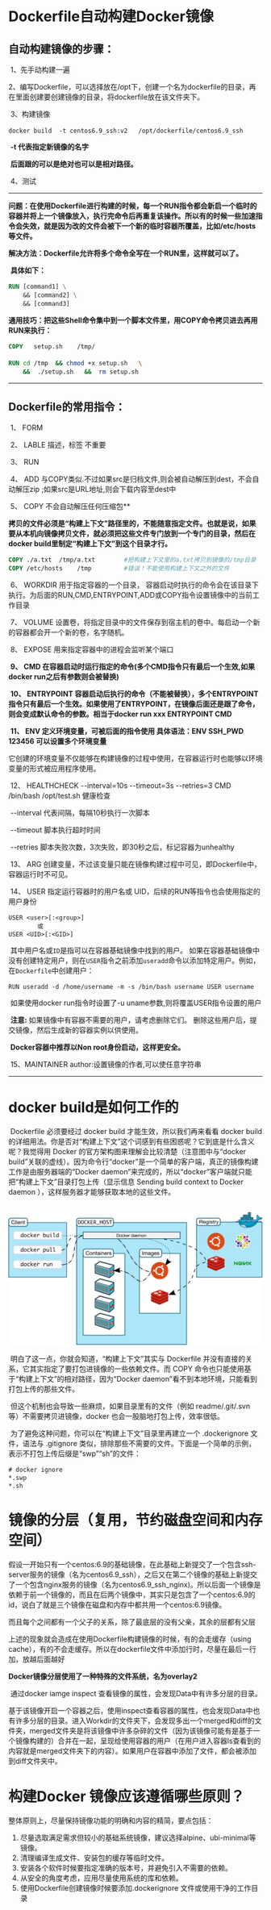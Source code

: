 # Dockerfile自动构建Docker镜像

## 自动构建镜像的步骤：

​	1、先手动构建一遍

​	2、编写Dockerfile，可以选择放在/opt下，创建一个名为dockerfile的目录，再在里面创建要创建镜像的目录，将dockerfile放在该文件夹下。

​	3、构建镜像

​		`docker build  -t centos6.9_ssh:v2   /opt/dockerfile/centos6.9_ssh`    

​		**-t 代表指定新镜像的名字**

​		**后面跟的可以是绝对也可以是相对路径。**

​	4、测试

------

​	**问题：在使用Dockerfile进行构建的时候，每一个RUN指令都会新启一个临时的容器并将上一个镜像放入，执行完命令后再重复该操作。所以有的时候一些加速指令会失效，就是因为改的文件会被下一个新的临时容器所覆盖，比如/etc/hosts等文件。**

​	**解决方法：Dockerfile允许将多个命令全写在一个RUN里，这样就可以了。**

​	**具体如下：**

```dockerfile
RUN	[command1] \
	&& [command2] \
	&& [command3]
```

**通用技巧：把这些Shell命令集中到一个脚本文件里，用COPY命令拷贝进去再用RUN来执行：**

```dockerfile
COPY   setup.sh    /tmp/

RUN cd /tmp  && chmod +x setup.sh   \
    &&  ./setup.sh   &&  rm setup.sh
```



------

## Dockerfile的常用指令：

​	1、	FORM

​	2、	LABLE    描述，标签    不重要

​	3、	RUN

​	4、	ADD    与COPY类似.不过如果src是归档文件,则会被自动解压到dest，不会自动解压zip  ;如果src是URL地址,则会下载内容至dest中

​	5、	COPY   不会自动解压任何压缩包**

​		**拷贝的文件必须是“构建上下文”路径里的，不能随意指定文件。也就是说，如果要从本机向镜像拷贝文件，就必须把这些文件专门放到一个专门的目录，然后在 docker build里制定“构建上下文”到这个目录才行。**

```dockerfile
COPY ./a.txt  /tmp/a.txt 		#把构建上下文里的a.txt拷贝到镜像的/tmp目录
COPY /etc/hosts    /tmp		    #错误！不能使用构建上下文之外的文件
```

​	6、	WORKDIR   用于指定容器的一个目录， 容器启动时执行的命令会在该目录下执行。为后面的RUN,CMD,ENTRYPOINT,ADD或COPY指令设置镜像中的当前工作目录

​	7、	VOLUME   设置卷，将指定目录中的文件保存到宿主机的卷中。每启动一个新的容器都会开一个新的卷，名字随机。

​	8、	EXPOSE  用来指定容器中的进程会监听某个端口

​	**9、	CMD      在容器启动时运行指定的命令(多个CMD指令只有最后一个生效,如果docker run之后有参数则会被替换)**

​	**10、	ENTRYPOINT  容器启动后执行的命令（不能被替换），多个ENTRYPOINT指令只有最后一个生效。如果使用了ENTRYPOINT，在镜像后面还是跟了命令，则会变成默认命令的参数。相当于docker run xxx ENTRYPOINT CMD**

​	**11、	ENV   定义环境变量，可被后面的指令使用    具体语法：ENV SSH_PWD 123456 可以设置多个环境变量**

​			它创建的环境变量不仅能够在构建镜像的过程中使用，在容器运行时也能够以环境变量的形式被应用程序使用。

​	12、	HEALTHCHECK --interval=10s --timeout=3s --retries=3 CMD /bin/bash /opt/test.sh  健康检查

​			--interval 代表间隔，每隔10秒执行一次脚本

​			--timeout 脚本执行超时时间

​			--retries 脚本失败次数，3次失败，即30秒之后，标记容器为unhealthy

​	13、	ARG   创建变量，不过该变量只能在镜像构建过程中可见，即Dockerfile中，容器运行时不可见。

​	14、	USER 	指定运行容器时的用户名或 UID，后续的RUN等指令也会使用指定的用户身份

	USER <user>[:<group>] 
			或
	USER <UID>[:<GID>]

​		其中用户名或`ID`是指可以在容器基础镜像中找到的用户。 如果在容器基础镜像中没有创建特定用户，则在`USER`指令之前添加`useradd`命令以添加特定用户。例如，在`Dockerfile`中创建用户：

```
RUN useradd -d /home/username -m -s /bin/bash username USER username
```

​		如果使用docker run指令时设置了-u uname参数,则将覆盖USER指令设置的用户

​		**注意:** 如果镜像中有容器不需要的用户，请考虑删除它们。
 		删除这些用户后，提交镜像，然后生成新的容器实例以供使用。

​		**Docker容器中推荐以Non root身份启动，这样更安全。**

​	15、MAINTAINER author:设置镜像的作者,可以使任意字符串



------



# docker build是如何工作的

​	Dockerfile 必须要经过 docker build 才能生效，所以我们再来看看 docker build 的详细用法。你是否对“构建上下文”这个词感到有些困惑呢？它到底是什么含义呢？我觉得用 Docker 的官方架构图来理解会比较清楚（注意图中与“docker build”关联的虚线）。因为命令行“docker”是一个简单的客户端，真正的镜像构建工作是由服务器端的“Docker daemon”来完成的，所以“docker”客户端就只能把“构建上下文”目录打包上传（显示信息 Sending build context to Docker daemon ），这样服务器才能够获取本地的这些文件。

​	<img src="../img/docker_arch.svg" style="zoom:80%;" />

​	明白了这一点，你就会知道，“构建上下文”其实与 Dockerfile 并没有直接的关系，它其实指定了要打包进镜像的一些依赖文件。而 COPY 命令也只能使用基于“构建上下文”的相对路径，因为“Docker daemon”看不到本地环境，只能看到打包上传的那些文件。

​	但这个机制也会导致一些麻烦，如果目录里有的文件（例如 readme/.git/.svn 等）不需要拷贝进镜像，docker 也会一股脑地打包上传，效率很低。

​	为了避免这种问题，你可以在“构建上下文”目录里再建立一个 .dockerignore 文件，语法与 .gitignore 类似，排除那些不需要的文件。下面是一个简单的示例，表示不打包上传后缀是“swp”“sh”的文件：

```
# docker ignore
*.swp
*.sh
```





# 镜像的分层（复用，节约磁盘空间和内存空间）

​	假设一开始只有一个centos:6.9的基础镜像，在此基础上新提交了一个包含ssh-server服务的镜像（名为centos6.9_ssh），之后又在第二个镜像的基础上新提交了一个包含nginx服务的镜像（名为centos6.9_ssh_nginx)。所以后面一个镜像是依赖于前一个镜像的，而且在后两个镜像中，其实只是包含了一个centos:6.9的id，说白了就是三个镜像在磁盘和内存中都共用一个centos:6.9镜像。

​	而且每个之间都有一个父子的关系，除了最底层的没有父亲，其余的层都有父层

​	上述的现象就会造成在使用Dockerfile构建镜像的时候，有的会走缓存（using cache），有的不会走缓存。所以在dockerfile文件中添加行时，尽量在最后一行加，放越后面越好

​	**Docker镜像分层使用了一种特殊的文件系统，名为overlay2**

​	通过docker iamge inspect 查看镜像的属性，会发现Data中有许多分层的目录。

​	基于该镜像开启一个容器之后，使用inspect查看容器的属性，也会发现Data中也有许多分层的目录。进入Workdir的文件夹下，会发现多出一个merged和diff的文件夹，merged文件夹是将该镜像中许多杂碎的文件（因为该镜像可能有是基于一个镜像构建的）合并在一起，呈现给使用容器的用户（在用户进入容器ls查看到的内容就是merged文件夹下的内容）。如果用户在容器中添加了文件，都会被添加到diff文件夹中。







# 构建Docker 镜像应该遵循哪些原则？

整体原则上，尽量保持镜像功能的明确和内容的精简，要点包括：

1. 尽量选取满足需求但较小的基础系统镜像，建议选择alpine、ubi-minimal等镜像。
2. 清理编译生成文件、安装包的缓存等临时文件。
3. 安装各个软件时候要指定准确的版本号，并避免引入不需要的依赖。
4. 从安全的角度考虑，应用尽量使用系统的库和依赖。
5. 使用Dockerfile创建镜像时候要添加.dockerignore 文件或使用干净的工作目录